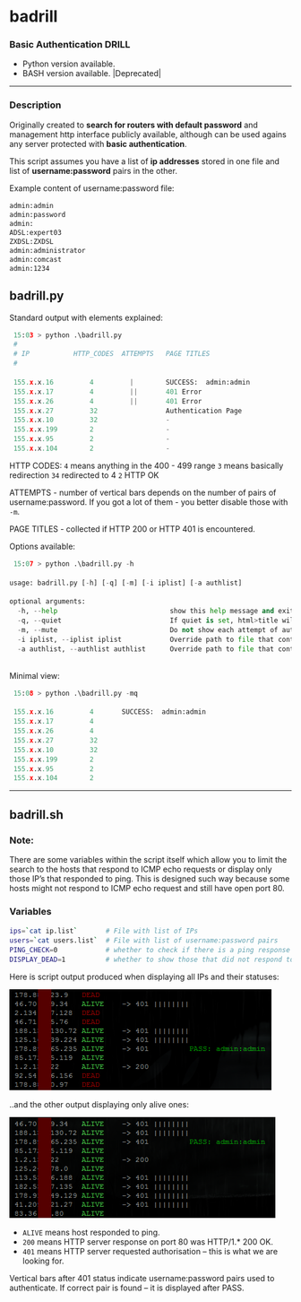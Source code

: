 badrill
=======

### Basic Authentication DRILL

* Python version available. 
* BASH version available. |Deprecated|

-----
### Description

Originally created to **search for routers with default password** and management http interface publicly available, although can be used agains any server protected with **basic authentication**.

This script assumes you have a list of **ip addresses** stored in one file and list of **username:password** pairs in the other.

Example content of username:password file:

    admin:admin
    admin:password
    admin:
    ADSL:expert03
    ZXDSL:ZXDSL
    admin:administrator
    admin:comcast
    admin:1234

## badrill.py

Standard output with elements explained:
```python
 15:03 > python .\badrill.py
 #
 # IP           HTTP_CODES  ATTEMPTS   PAGE TITLES
 #
 
 155.x.x.16         4         |        SUCCESS:  admin:admin
 155.x.x.17         4         ||       401 Error
 155.x.x.26         4         ||       401 Error
 155.x.x.27         32                 Authentication Page
 155.x.x.10         32                 -
 155.x.x.199        2                  -
 155.x.x.95         2                  -
 155.x.x.104        2                  -
```

HTTP CODES: `4` means anything in the 400 - 499 range
            `3` means basically redirection
            `34` redirected to 4
            `2` HTTP OK

ATTEMPTS - number of vertical bars depends on the number of pairs of username:password. If you got a lot of them - you better disable those with `-m`.

PAGE TITLES - collected if HTTP 200 or HTTP 401 is encountered.

Options available:
```python 
 15:07 > python .\badrill.py -h
 
usage: badrill.py [-h] [-q] [-m] [-i iplist] [-a authlist]

optional arguments:
  -h, --help                            show this help message and exit
  -q, --quiet                           If quiet is set, html>title will not be shown.
  -m, --mute                            Do not show each attempt of authentication.
  -i iplist, --iplist iplist            Override path to file that contains ip list.
  -a authlist, --authlist authlist      Override path to file that contains username:password pairs.
  
```


Minimal view:
```python
 15:08 > python .\badrill.py -mq

 155.x.x.16         4       SUCCESS:  admin:admin
 155.x.x.17         4
 155.x.x.26         4
 155.x.x.27         32
 155.x.x.10         32
 155.x.x.199        2
 155.x.x.95         2
 155.x.x.104        2
```


-----
## badrill.sh

### Note: 
There are some variables within the script itself which allow you to limit the search to the hosts that respond to ICMP echo requests or display only those IP’s that responded to ping. This is designed such way because some hosts might not respond to ICMP echo request and still have open port 80.

### Variables

```bash
ips=`cat ip.list`       # File with list of IPs
users=`cat users.list`  # File with list of username:password pairs
PING_CHECK=0            # whether to check if there is a ping response
DISPLAY_DEAD=1          # whether to show those that did not respond to ping
```

Here is script output produced when displaying all IPs and their statuses:

![Finding routers with default password](https://raw.githubusercontent.com/mnmnc/img/master/full2.png)


..and the other output displaying only alive ones:

![Finding routers with default password](https://raw.githubusercontent.com/mnmnc/img/master/active2.png)

* `ALIVE` means host responded to ping.
* `200` means HTTP server response on port 80 was HTTP/1.* 200 OK.
* `401` means HTTP server requested authorisation – this is what we are looking for.

Vertical bars after 401 status indicate username:password pairs used to authenticate. If correct pair is found – it is displayed after PASS.
